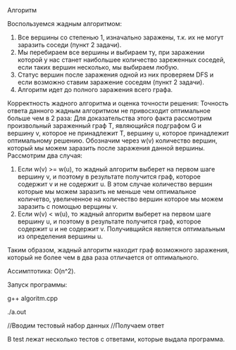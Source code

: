 Алгоритм

Воспользуемся жадным алгоритмом:
1. Все вершины со степенью 1, изначально заражены, т.к. их не могут заразить соседи (пункт 2 задачи).
2. Мы перебираем все вершины и выбираем ту, при заражении которой у нас станет наибольшее количество зареженных соседей, если таких вершин несколько, мы выбираем любую.
3. Статус вершин после заражения одной из них проверяем DFS и если возможно ставим заражение соседям (пункт 2 задачи).
4. Алгоритм идет до полного заражения всего графа.

Корректность жадного алгоритма и оценка точности решения:
Точность ответа данного жадным алгоритмом не привосходит оптимальное больше чем в 2 раза:
Для доказательства этого факта рассмотрим произвольный зараженный граф T, являющийся подграфом G и вершину v, которое не принадлежит T, вершину u, которое принадлежит оптимальному решению. Обозначим через w(v) количество вершин, который мы можем заразить после заражения данной вершины. Рассмотрим два случая:

1. Если w(v) >= w(u), то жадный алгоритм выберет на первом шаге вершину v, и поэтому в результате получится граф, которое содержит v и не содержит u. В этом случае количество вершин которые мы можем заразить не меньше чем оптимальное количетво, увеличенное на количество вершин которое мы можем заразить с помощью верщины v. 
2. Если w(v) < w(u), то жадный алгоритм выберет на первом шаге вершину u, и поэтому в результате получится граф, которое содержит u и не содержит v. Получивщийся является оптимальным из определения вершины u. 

Таким образом, жадный алгоритм находит граф возможного заражения, который не более чем в два раза отличается от оптимального.

Ассимптотика: O(n^2).


Запуск программы:

g++ algoritm.cpp

./a.out

 //Вводим тестовый набор данных
 //Получаем ответ


 В test лежат несколько тестов с ответами, которые выдала программа.

